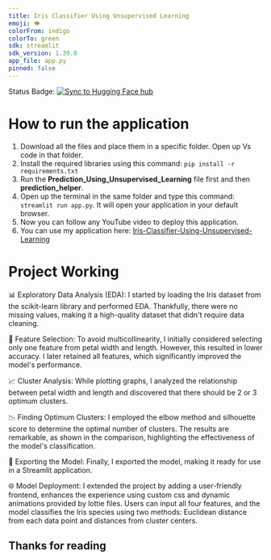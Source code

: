 ```yaml
---
title: Iris Classifier Using Unsupervised Learning
emoji: 👁
colorFrom: indigo
colorTo: green
sdk: streamlit
sdk_version: 1.39.0
app_file: app.py
pinned: false
---
```


Status Badge: [![Sync to Hugging Face hub](https://github.com/Ahmad-Baseer/Iris-Classifier-Using-Unsupervised-Learning/actions/workflows/CD_to_HuggingFace.yml/badge.svg)](https://github.com/Iris-Classifier-Using-Unsupervised-Learning/actions/workflows/CD_to_HuggingFace.yml/)

# How to run the application

1. Download all the files and place them in a specific folder. Open up Vs code in that folder.
2. Install the required libraries using this command: ```pip install -r requirements.txt```
3. Run the **Prediction_Using_Unsupervised_Learning** file first and then **prediction_helper**.
4. Open up the terminal in the same folder and type this command: ```streamlit run app.py```. It will open your application in your default browser.
5. Now you can follow any YouTube video to deploy this application.
6. You can use my application here: [Iris-Classifier-Using-Unsupervised-Learning](https://huggingface.co/spaces/AhmadHashim/Iris-Classifier-Using-Unsupervised-Learning)

# Project Working
📊 Exploratory Data Analysis (EDA): I started by loading the Iris dataset from the scikit-learn library and performed EDA. Thankfully, there were no missing values, making it a high-quality dataset that didn't require data cleaning.

🔗 Feature Selection: To avoid multicollinearity, I initially considered selecting only one feature from petal width and length. However, this resulted in lower accuracy. I later retained all features, which significantly improved the model's performance.

📈 Cluster Analysis: While plotting graphs, I analyzed the relationship between petal width and length and discovered that there should be 2 or 3 optimum clusters.

📉 Finding Optimum Clusters: I employed the elbow method and silhouette score to determine the optimal number of clusters. The results are remarkable, as shown in the comparison, highlighting the effectiveness of the model's classification.

🚀 Exporting the Model: Finally, I exported the model, making it ready for use in a Streamlit application.

🌐 Model Deployment: I extended the project by adding a user-friendly frontend, enhances the experience using custom css and dynamic animations provided by lottie files. Users can input all four features, and the model classifies the Iris species using two methods: Euclidean distance from each data point and distances from cluster centers.

## Thanks for reading
